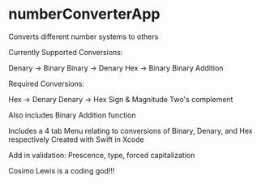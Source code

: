 # numberConverterApp

Converts different number systems to others

Currently Supported Conversions:

  Denary -> Binary
  Binary -> Denary
  Hex -> Binary
  Binary Addition

Required Conversions:

  Hex -> Denary
  Denary -> Hex
  Sign & Magnitude
  Two's complement

Also includes Binary Addition function

Includes a 4 tab Menu relating to conversions of Binary, Denary, and Hex respectively
Created with Swift in Xcode

Add in validation: Prescence, type, forced capitalization

Cosimo Lewis is a coding god!!!

